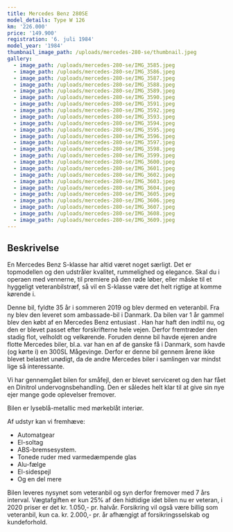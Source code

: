 ```yaml
---
title: Mercedes Benz 280SE
model_details: Type W 126
km: '226.000'
price: '149.900'
registration: '6. juli 1984'
model_year: '1984'
thumbnail_image_path: /uploads/mercedes-280-se/thumbnail.jpeg
gallery:
  - image_path: /uploads/mercedes-280-se/IMG_3585.jpeg
  - image_path: /uploads/mercedes-280-se/IMG_3586.jpeg
  - image_path: /uploads/mercedes-280-se/IMG_3587.jpeg
  - image_path: /uploads/mercedes-280-se/IMG_3588.jpeg
  - image_path: /uploads/mercedes-280-se/IMG_3589.jpeg
  - image_path: /uploads/mercedes-280-se/IMG_3590.jpeg
  - image_path: /uploads/mercedes-280-se/IMG_3591.jpeg
  - image_path: /uploads/mercedes-280-se/IMG_3592.jpeg
  - image_path: /uploads/mercedes-280-se/IMG_3593.jpeg
  - image_path: /uploads/mercedes-280-se/IMG_3594.jpeg
  - image_path: /uploads/mercedes-280-se/IMG_3595.jpeg
  - image_path: /uploads/mercedes-280-se/IMG_3596.jpeg
  - image_path: /uploads/mercedes-280-se/IMG_3597.jpeg
  - image_path: /uploads/mercedes-280-se/IMG_3598.jpeg
  - image_path: /uploads/mercedes-280-se/IMG_3599.jpeg
  - image_path: /uploads/mercedes-280-se/IMG_3600.jpeg
  - image_path: /uploads/mercedes-280-se/IMG_3601.jpeg
  - image_path: /uploads/mercedes-280-se/IMG_3602.jpeg
  - image_path: /uploads/mercedes-280-se/IMG_3603.jpeg
  - image_path: /uploads/mercedes-280-se/IMG_3604.jpeg
  - image_path: /uploads/mercedes-280-se/IMG_3605.jpeg
  - image_path: /uploads/mercedes-280-se/IMG_3606.jpeg
  - image_path: /uploads/mercedes-280-se/IMG_3607.jpeg
  - image_path: /uploads/mercedes-280-se/IMG_3608.jpeg
  - image_path: /uploads/mercedes-280-se/IMG_3609.jpeg
---
```


## Beskrivelse

En Mercedes Benz S-klasse har altid været noget særligt. Det er topmodellen og den udstråler kvalitet, rummelighed og elegance. Skal du i operaen med vennerne, til premiere på den røde løber, eller måske til et hyggeligt veteranbilstræf, så vil en S-klasse være det helt rigtige at komme kørende i. 

Denne bil, fyldte 35 år i sommeren 2019 og blev dermed en veteranbil.  Fra ny blev den leveret som ambassade-bil i Danmark. Da bilen var 1 år gammel blev den købt af en Mercedes Benz entusiast . Han har haft den indtil nu, og den er blevet passet efter forskrifterne hele vejen. Derfor fremtræder den stadig flot, velholdt og velkørende. Foruden denne bil havde ejeren andre flotte Mercedes biler, bl.a. var han en af de ganske få i Danmark, som havde (og kørte i) en 300SL Mågevinge. Derfor er denne bil gennem årene ikke blevet belastet unødigt, da de andre Mercedes biler i samlingen var mindst lige så interessante.

Vi har gennemgået bilen for småfejl, den er blevet serviceret og den har fået en Dinitrol undervognsbehandling. Den er således helt klar til at give sin nye ejer mange gode oplevelser fremover. 

Bilen er lyseblå-metallic med mørkeblåt interiør. 

Af udstyr kan vi fremhæve: 

* Automatgear
* El-soltag
* ABS-bremsesystem.
* Tonede ruder med varmedæmpende glas
* Alu-fælge
* El-sidespejl
* Og en del mere

Bilen leveres nysynet som veteranbil og syn derfor fremover med 7 års interval. Vægtafgiften er kun 25% af den hidtidige idet bilen nu er veteran, i 2020 priser er det kr. 1.050,- pr. halvår. Forsikring vil også være billig som veteranbil,  kun ca. kr. 2.000,- pr. år afhængigt af forsikringsselskab og kundeforhold. 